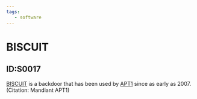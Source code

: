 ```yaml
---
tags:
   - software
---
```

# BISCUIT
## ID:S0017
[BISCUIT](software/S0017) is a backdoor that has been used by [APT1](groups/G0006) since as early as 2007. (Citation: Mandiant APT1)
